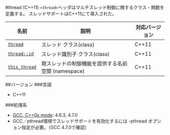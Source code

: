 #thread (C++11)
`<thread>`ヘッダはマルチスレッド制御に関するクラス・関数を定義する。 
スレッドサポートはC++11にて導入された。


| 名前 | 説明 | 対応バージョン |
|------------------------------------------|------------------------------|-------|
| [`thread`](./thread/thread.md)           | スレッド クラス(class)       | C++11 |
| [`thread::id`](./thread/thread/id.md)    | スレッド識別子 クラス(class) | C++11 |
| [`this_thread`](./thread/this_thread.md) | 現スレッドの制御機能を提供する名前空間 (namespace) | C++11 |


##バージョン
###言語
- C++11

###処理系
- [GCC, C++0x mode](/implementation#gcc.md): 4.6.3, 4.7.0
- GCC／pthread環境でスレッドサポートを有効化するには -pthread オプション指定が必要。（GCC 4.7.0で確認）


